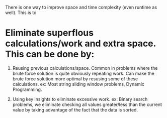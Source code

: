 There is one way to improve space and time complexity (even runtime as well). This is to 

# Eliminate superflous calculations/work and extra space. This can be done by:

1) Reusing previous calculations/space. Common in problems where the brute force solution is quite obviously repeating work. Can make the brute force solution more optimal by resusing some of these calculations. ex: Most string sliding window problems, Dynamic Programming.

2) Using key insights to eliminate excessive work. ex: Binary search problems, we eliminate checking all values greater/less than the current value by taking advantage of the fact that the data is sorted.
